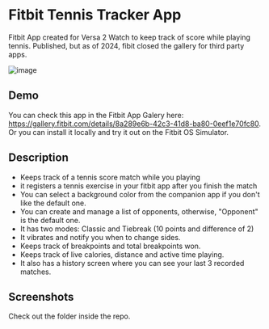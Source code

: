 # Fitbit Tennis Tracker App
Fitbit App created for Versa 2 Watch to keep track of score while playing tennis.
Published, but as of 2024, fibit closed the gallery for third party apps.

![image](https://github.com/user-attachments/assets/55ae024b-d616-4373-9d77-8f5b366a236b)


## Demo 
You can check this app in the Fitbit App Galery here: https://gallery.fitbit.com/details/8a289e6b-42c3-41d8-ba80-0eef1e70fc80.
Or you can install it locally and try it out on the Fitbit OS Simulator.

## Description
- Keeps track of a tennis score match while you playing
- it registers a tennis exercise in your fitbit app after you finish the match
- You can select a background color from the companion app if you don't like the default one.
- You can create and manage a list of opponents, otherwise, "Opponent" is the default one.
- It has two modes: Classic and Tiebreak (10 points and difference of 2)
- It vibrates and notify you when to change sides.
- Keeps track of breakpoints and total breakpoints won.
- Keeps track of live calories, distance and active time playing.
- It also has a history screen where you can see your last 3 recorded matches.

## Screenshots
Check out the folder inside the repo.
